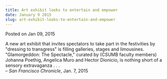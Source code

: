 ```yaml
---
title: Art exhibit looks to entertain and empower
date: January 9 2015
slug: art-exhibit-looks-to-entertain-and-empower
---
```


 



<span class="date">Posted on Jan 09, 2015    </span>
<p>A new art exhibit that invites spectators to take part in the
festivities by &quot;dressing to transgress&quot; is filling galleries,
stages and limousines. &quot;Glamorgeddon: The Spectacle,&quot; curated by
(CSUMB faculty members) Johanna Poethig, Angelica Muro and Hector
Dionicio, is nothing short of a sensory extravaganza . . .
&#xA0;<br>
&#x2013; <em>San Francisco Chronicle</em>, Jan. 7, 2015</br></p>





```
